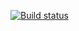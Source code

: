 [![Build status](https://ci.appveyor.com/api/projects/status/4o6qhemij1fn1foc?svg=true)](https://ci.appveyor.com/project/Yaroslavcher/aqa-3-selenium)
